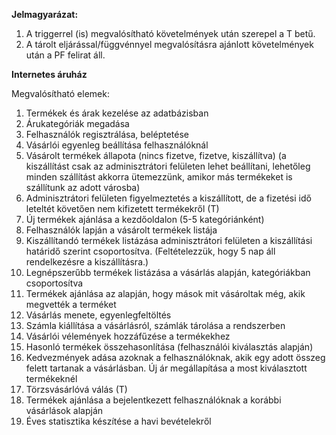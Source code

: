 **Jelmagyarázat:** 

1. A triggerrel (is) megvalósítható követelmények után szerepel a T betű. 
2. A tárolt eljárással/függvénnyel megvalósításra ajánlott követelmények után a PF felirat áll. 

**Internetes áruház** 

Megvalósítható elemek: 
1. Termékek és árak kezelése az adatbázisban 
2. Árukategóriák megadása 
3. Felhasználók regisztrálása, beléptetése 
4. Vásárlói egyenleg beállítása felhasználóknál 
5. Vásárolt termékek állapota (nincs fizetve, fizetve, kiszállítva) (a kiszállítást csak az adminisztrátori felületen lehet beállítani, lehetőleg minden szállítást akkorra ütemezzünk, amikor más termékeket is szállítunk az adott városba) 
6. Adminisztrátori felületen figyelmeztetés a kiszállított, de a fizetési idő leteltét követően nem kifizetett termékekről (T) 
7. Új termékek ajánlása a kezdőoldalon (5-5 kategóriánként) 
8. Felhasználók lapján a vásárolt termékek listája 
9. Kiszállítandó termékek listázása adminisztrátori felületen a kiszállítási határidő szerint csoportosítva. (Feltételezzük, hogy 5 nap áll rendelkezésre a kiszállításra.) 
10. Legnépszerűbb termékek listázása a vásárlás alapján, kategóriákban csoportosítva 
11. Termékek ajánlása az alapján, hogy mások mit vásároltak még, akik megvették a terméket 
12. Vásárlás menete, egyenlegfeltöltés 
13. Számla kiállítása a vásárlásról, számlák tárolása a rendszerben 
14. Vásárlói vélemények hozzáfűzése a termékekhez 
15. Hasonló termékek összehasonlítása (felhasználói kiválasztás alapján) 
16. Kedvezmények adása azoknak a felhasználóknak, akik egy adott összeg felett tartanak a vásárlásban. Új ár megállapítása a most kiválasztott termékeknél 
17. Törzsvásárlóvá válás (T) 
18. Termékek ajánlása a bejelentkezett felhasználóknak a korábbi vásárlások alapján 
19. Éves statisztika készítése a havi bevételekről 
